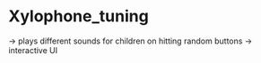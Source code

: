 # Xylophone_tuning
-> plays different sounds for children on hitting random buttons
-> interactive UI
